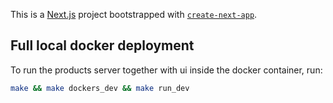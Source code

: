 This is a [Next.js](https://nextjs.org/) project bootstrapped with [`create-next-app`](https://github.com/vercel/next.js/tree/canary/packages/create-next-app).

## Full local docker deployment

To run the products server together with ui inside the docker container, run:

```bash
make && make dockers_dev && make run_dev
```
